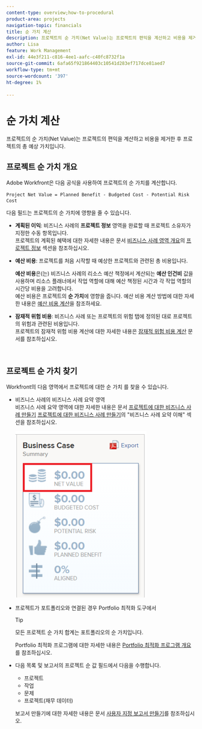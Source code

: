 ```yaml
---
content-type: overview;how-to-procedural
product-area: projects
navigation-topic: financials
title: 순 가치 계산
description: 프로젝트의 순 가치(Net Value)는 프로젝트의 편익을 계산하고 비용을 제거한 후 프로젝트의 총 예상 가치입니다.
author: Lisa
feature: Work Management
exl-id: 44e3f211-c816-4ee1-aafc-c40fc8732f1a
source-git-commit: 6afa65f921864403c10541d283ef717dce81aed7
workflow-type: tm+mt
source-wordcount: '397'
ht-degree: 1%

---
```


# 순 가치 계산

프로젝트의 순 가치(Net Value)는 프로젝트의 편익을 계산하고 비용을 제거한 후 프로젝트의 총 예상 가치입니다.

## 프로젝트 순 가치 개요

Adobe Workfront은 다음 공식을 사용하여 프로젝트의 순 가치를 계산합니다.

```
Project Net Value = Planned Benefit - Budgeted Cost - Potential Risk Cost
```

다음 필드는 프로젝트의 순 가치에 영향을 줄 수 있습니다.

* **계획된 이익**: 비즈니스 사례의 **프로젝트 정보** 영역을 완료할 때 프로젝트 소유자가 지정한 수동 항목입니다.\
  프로젝트의 계획된 혜택에 대한 자세한 내용은 문서 [비즈니스 사례 영역 개요](../../../manage-work/projects/define-a-business-case/areas-of-business-case.md)의 [프로젝트 정보](../../../manage-work/projects/define-a-business-case/areas-of-business-case.md#project-info) 섹션을 참조하십시오.

* **예산 비용**: 프로젝트를 처음 시작할 때 예상한 프로젝트와 관련된 총 비용입니다.

  **예산 비용**&#x200B;은(는) 비즈니스 사례의 리소스 예산 책정에서 계산되는 **예산 인건비** 값을 사용하며 리소스 플래너에서 작업 역할에 대해 예산 책정된 시간과 각 작업 역할의 시간당 비용을 고려합니다.\
  예산 비용은 프로젝트의 **순 가치**&#x200B;에 영향을 줍니다. 예산 비용 계산 방법에 대한 자세한 내용은 [예산 비용 계산](../../../manage-work/projects/project-finances/budgeted-cost.md)을 참조하세요.

* **잠재적 위험 비용**: 비즈니스 사례 또는 프로젝트의 위험 탭에 정의된 대로 프로젝트의 위험과 관련된 비용입니다.\
  프로젝트의 잠재적 위험 비용 계산에 대한 자세한 내용은 [잠재적 위험 비용 계산](../../../manage-work/projects/project-finances/potential-risk-cost.md) 문서를 참조하십시오.

   

## 프로젝트 순 가치 찾기

Workfront의 다음 영역에서 프로젝트에 대한 순 가치 를 찾을 수 있습니다.

* 비즈니스 사례의 비즈니스 사례 요약 영역 \
  비즈니스 사례 요약 영역에 대한 자세한 내용은 문서 [프로젝트에 대한 비즈니스 사례 만들기](../../../manage-work/projects/define-a-business-case/create-business-case.md) [프로젝트에 대한 비즈니스 사례 만들기](../../../manage-work/projects/define-a-business-case/create-business-case.md)의 &quot;비즈니스 사례 요약 이해&quot; 섹션을 참조하십시오.

  ![](assets/net-value-on-business-case-summary-highlighted-350x444.png)

* 프로젝트가 포트폴리오와 연결된 경우 Portfolio 최적화 도구에서

  >[!TIP]
  >
  >모든 프로젝트 순 가치 합계는 포트폴리오의 순 가치입니다.

  Portfolio 최적화 프로그램에 대한 자세한 내용은 [Portfolio 최적화 프로그램 개요](../../../manage-work/portfolios/portfolio-optimizer/portfolio-optimizer-overview.md)를 참조하십시오.

* 다음 목록 및 보고서의 프로젝트 순 값 필드에서 다음을 수행합니다.

   * 프로젝트
   * 작업
   * 문제
   * 프로젝트(재무 데이터)

  보고서 만들기에 대한 자세한 내용은 문서 [사용자 지정 보고서 만들기](../../../reports-and-dashboards/reports/creating-and-managing-reports/create-custom-report.md)를 참조하십시오.
